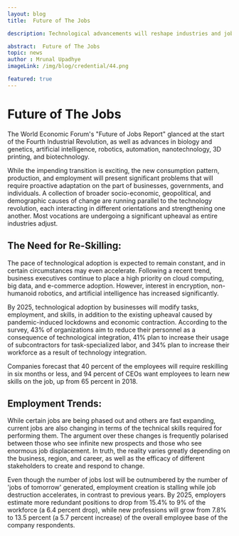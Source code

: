 ```yaml
---
layout: blog
title:  Future of The Jobs

description: Technological advancements will reshape industries and jobs, with 43% of companies reducing personnel, while 40% of employees need reskilling by 2025.

abstract:  Future of The Jobs
topic: news
author : Mrunal Upadhye
imageLink: /img/blog/credential/44.png

featured: true
---
```


# Future of The Jobs


The World Economic Forum's "Future of Jobs Report" glanced at the start of the Fourth Industrial Revolution, as well as advances in biology and genetics, artificial intelligence, robotics, automation, nanotechnology, 3D printing, and biotechnology.

While the impending transition is exciting, the new consumption pattern, production, and employment will present significant problems that will require proactive adaptation on the part of businesses, governments, and individuals. A collection of broader socio-economic, geopolitical, and demographic causes of change are running parallel to the technology revolution, each interacting in different orientations and strengthening one another. Most vocations are undergoing a significant upheaval as entire industries adjust.

## The Need for Re-Skilling:

The pace of technological adoption is expected to remain constant, and in certain circumstances may even accelerate. Following a recent trend, business executives continue to place a high priority on cloud computing, big data, and e-commerce adoption. However, interest in encryption, non-humanoid robotics, and artificial intelligence has increased significantly.

By 2025, technological adoption by businesses will modify tasks, employment, and skills, in addition to the existing upheaval caused by pandemic-induced lockdowns and economic contraction. According to the survey, 43% of organizations aim to reduce their personnel as a consequence of technological integration, 41% plan to increase their usage of subcontractors for task-specialized labor, and 34% plan to increase their workforce as a result of technology integration.

Companies forecast that 40 percent of the employees will require reskilling in six months or less, and 94 percent of CEOs want employees to learn new skills on the job, up from 65 percent in 2018.

## Employment Trends:

While certain jobs are being phased out and others are fast expanding, current jobs are also changing in terms of the technical skills required for performing them. The argument over these changes is frequently polarised between those who see infinite new prospects and those who see enormous job displacement. In truth, the reality varies greatly depending on the business, region, and career, as well as the efficacy of different stakeholders to create and respond to change.

Even though the number of jobs lost will be outnumbered by the number of 'jobs of tomorrow' generated, employment creation is stalling while job destruction accelerates, in contrast to previous years. By 2025, employers estimate more redundant positions to drop from 15.4% to 9% of the workforce (a 6.4 percent drop), while new professions will grow from 7.8% to 13.5 percent (a 5.7 percent increase) of the overall employee base of the company respondents.

